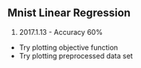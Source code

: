 ## Mnist Linear Regression

1. 2017.1.13 - Accuracy 60%
- Try plotting objective function
- Try plotting preprocessed data set
